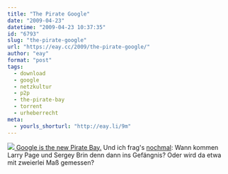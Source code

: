 ```yaml
---
title: "The Pirate Google"
date: "2009-04-23"
datetime: "2009-04-23 10:37:35"
id: "6793"
slug: "the-pirate-google"
url: "https://eay.cc/2009/the-pirate-google/"
author: "eay"
format: "post"
tags:
  - download
  - google
  - netzkultur
  - p2p
  - the-pirate-bay
  - torrent
  - urheberrecht
meta:
  - yourls_shorturl: "http://eay.li/9m"
---
```


 [![](/uploads/2009/thepirategoogle.gif) Google is the new Pirate Bay.](http://www.thepirategoogle.com/) Und ich frag's [nochmal](http://twitter.com/Eay/status/1573477123): Wann kommen Larry Page und Sergey Brin denn dann ins Gefängnis? Oder wird da etwa mit zweierlei Maß gemessen?
